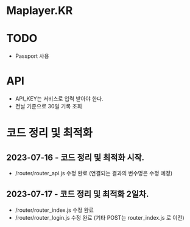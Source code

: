 # Maplayer.KR

# TODO
  * Passport 사용

# API
  * API_KEY는 서비스로 입력 받아야 한다.
  * 전날 기준으로 30일 기록 조회
  
# 코드 정리 및 최적화
## 2023-07-16 - 코드 정리 및 최적화 시작.
  * /router/router_api.js 수정 완료 (연결되는 결과의 변수명은 수정 예정)

## 2023-07-17 - 코드 정리 및 최적화 2일차.
  * /router/router_index.js 수정 완료
  * /router/router_login.js 수정 완료 (기타 POST는 router_index.js 로 이전)
